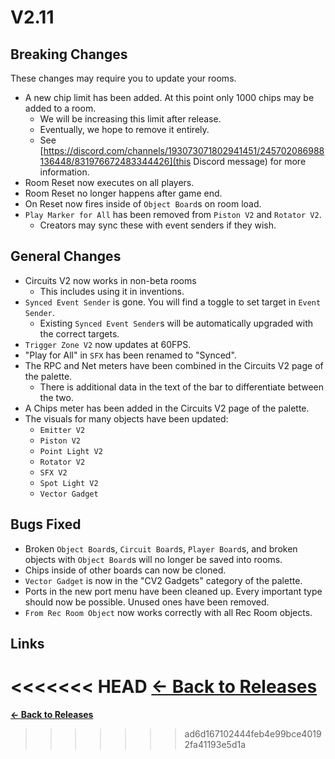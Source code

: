 # V2.11

## Breaking Changes

These changes may require you to update your rooms.

* A new chip limit has been added. At this point only 1000 chips may be added to a room.
  * We will be increasing this limit after release.
  * Eventually, we hope to remove it entirely.
  * See [https://discord.com/channels/193073071802941451/245702086988136448/831976672483344426](this Discord message) for more information.
* Room Reset now executes on all players.
* Room Reset no longer happens after game end.
* On Reset now fires inside of `Object Board`s on room load.
* `Play Marker for All` has been removed from `Piston V2` and `Rotator V2`.
  * Creators may sync these with event senders if they wish.

## General Changes

* Circuits V2 now works in non-beta rooms
  * This includes using it in inventions.
* `Synced Event Sender` is gone. You will find a toggle to set target in `Event Sender`.
  * Existing `Synced Event Sender`s will be automatically upgraded with the correct targets.
* `Trigger Zone V2` now updates at 60FPS.
* "Play for All" in `SFX` has been renamed to "Synced".
* The RPC and Net meters have been combined in the Circuits V2 page of the palette.
  * There is additional data in the text of the bar to differentiate between the two.
* A Chips meter has been added in the Circuits V2 page of the palette.
* The visuals for many objects have been updated:
  * `Emitter V2`
  * `Piston V2`
  * `Point Light V2`
  * `Rotator V2`
  * `SFX V2`
  * `Spot Light V2`
  * `Vector Gadget`

## Bugs Fixed

* Broken `Object Board`s, `Circuit Board`s, `Player Board`s, and broken objects with `Object Board`s will no longer be saved into rooms.
* Chips inside of other boards can now be cloned.
* `Vector Gadget` is now in the "CV2 Gadgets" category of the palette.
* Ports in the new port menu have been cleaned up. Every important type should now be possible. Unused ones have been removed.
* `From Rec Room Object` now works correctly with all Rec Room objects.

## Links

<<<<<<< HEAD
**[<- Back to Releases](/releases/)**
=======
**[<- Back to Releases](./)**
>>>>>>> ad6d167102444feb4e99bce40192fa41193e5d1a
